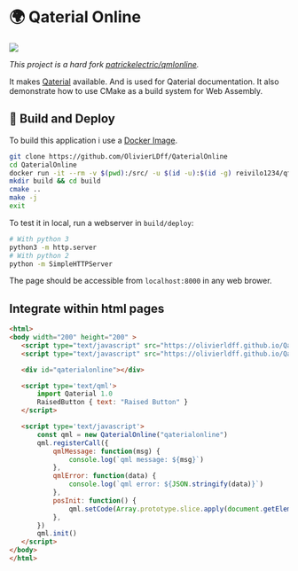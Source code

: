 # 🌍 Qaterial Online

![](https://github.com/OlivierLDff/QaterialOnline/workflows/CI/badge.svg)

*This project is a hard fork [patrickelectric/qmlonline](https://github.com/patrickelectric/qmlonline).*

It makes [Qaterial](https://github.com/OlivierLDff/Qaterial) available. And is used for Qaterial documentation. It also demonstrate how to use CMake as a build system for Web Assembly.

## 🚀 Build and Deploy

To build this application i use a [Docker Image](https://hub.docker.com/r/reivilo1234/qt-webassembly-cmake).

```bash
git clone https://github.com/OlivierLDff/QaterialOnline
cd QaterialOnline
docker run -it --rm -v $(pwd):/src/ -u $(id -u):$(id -g) reivilo1234/qt-webassembly-cmake:qt5.15-em1.39.10 bash
mkdir build && cd build
cmake ..
make -j
exit
```

To test it in local, run a webserver in `build/deploy`:

```bash
# With python 3
python3 -m http.server
# With python 2
python -m SimpleHTTPServer
```

The page should be accessible from `localhost:8000` in any web brower.

 ## Integrate within html pages
 
 ```html
<html>
<body width="200" height="200" >
    <script type="text/javascript" src="https://olivierldff.github.io/QaterialOnline/qtloader.js"></script>
    <script type="text/javascript" src="https://olivierldff.github.io/QaterialOnline/qml.js"></script>

    <div id="qaterialonline"></div>

    <script type='text/qml'>
        import Qaterial 1.0
        RaisedButton { text: "Raised Button" }
    </script>

    <script type='text/javascript'>
        const qml = new QaterialOnline("qaterialonline")
        qml.registerCall({
            qmlMessage: function(msg) {
                console.log(`qml message: ${msg}`)
            },
            qmlError: function(data) {
                console.log(`qml error: ${JSON.stringify(data)}`)
            },
            posInit: function() {
                qml.setCode(Array.prototype.slice.apply(document.getElementsByTagName('script')).find(e => e.type == 'text/qml').text)
            },
        })
        qml.init()
    </script>
</body>
</html>
 ```
